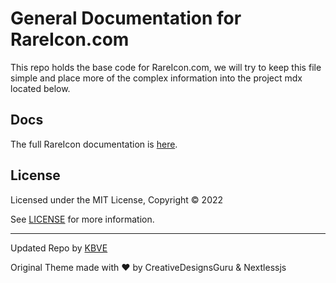 # General Documentation for RareIcon.com

This repo holds the base code for RareIcon.com, we will try to keep this file simple and place more of the complex information into the project mdx located below.

## Docs

The full RareIcon documentation is [here](https://kbve.com/project/rareiconm/).

## License

Licensed under the MIT License, Copyright © 2022

See [LICENSE](LICENSE) for more information.

---

Updated Repo by [KBVE](https://kbve.com/)

Original Theme made with ♥ by CreativeDesignsGuru & Nextlessjs
